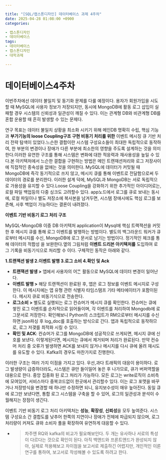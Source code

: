 ```yaml
---

title: "[SQL/캡스톤디자인] 데이터베이스 과제 4주차"
date: 2025-04-28 01:08:00 +0900
categories:

- 캡스톤디자인
- 데이터베이스
tags:
- 데이터베이스
- 캡스톤디자인
- 대학과제

---
```



# 데이터베이스4주차

이번주차에선 데이터 불일치 및 동기화 문제를 다룰 예정이다. 용자가 회원가입을 시도할 때 MySQL에 사용자 정보가 저장되지만, 동시에 MongoDB에 활동 로그 삽입이 실패할 경우 시스템의 신뢰성과 일관성이 깨질 수 있다. 이는 관계형 DB와 비관계형 DB를 혼합 운용할 때 흔히 발생할 수 있는 문제다.

연구 목표는 데이터 불일치 상황을 최소화 시키기 위해 메인DB 명확히 수립, 핵심 기능과 **부가기능의 loose Coupling구조 구현 비동기 처리를 위한** 이벤트 메시징 큐 기반 처리 전략 탐색이 있었다.느슨한 결합이란 시스템 구성요소들이 최대한 독립적으로 동작하여, 한 부분의 변경이나 장애가 다른 부분에 최소한의 영향을 주도록 설계하는 것을 의미한다.이러한 유연한 구조를 통해 시스템은 변화에 대한 적응력과 재사용성을 높일 수 있다.본 아키텍처에서 느슨한 결합을 구현하는 방법은 메인 트랜재션처리와 로그 저장사이에 직접적인 종속성을 없애는 것을 의미한다. MySQL에 데이터가 커밋될 때 MongoDB에 즉각 동기적으로 쓰지 않고, 메시지 큐를 통해 이벤트로 전달함으로써 두 데이터의 경로를 분리한다. 이러한 설계 덕에, MySQL과 MongoDB는 서로 독립적으로 가용성을 유지할 수 있다.Loose Coupling을 강화하기 위한 추가적인 아이디어로는, 로컬 파일 백업등의 다중 싱크도 고려할수 있다. app노드에서 로그를 큐로 보내는 동시에, 로컬 파일이나 별도 저장소에 복사본을 남겨두면, 시스템 장애시에도 핵심 로그를 보존해, 사후 백업이 가능하다는 결론이 내려졌다.

**이벤트 기반 비동기 로그 처리 구조**

MySQL-MongoDB 이중 DB 아키텍처 application이 Mysql에 핵심 트랙잭션을 커밋한 후 메시지 큐를 통해 로그 이벤트를 발행하는 방법이다. 별도의 백그라운드 워커가 큐로부터 메시지를 수신, MongoDB에 로그 문서로 남기는 방법이다. 정기적인 체크를 통해 데이터의 적합성 을 보완한다.옆의 그림처럼 **이벤트 드리븐 아키텍처를** 도입하여 로그 기록을 비동기식으로 처리할 수 이다. 구체적인 동작은 아래와 같다.

**1.트랜젝션 발생 2.이벤트 발행 3.로그 소비 4.확인 및 Ack**

- **트랜잭션 발생 >** 앱에서 사용자의 어ᄄᅠᆫ 활동으로 MySQL에 데이터 변경이 일어난다.
- **이벤트 발행 >** 해당 트랜잭션이 완료된 후, 앱은 로그 정보를 이벤트 메시지로 구성한다. 이 메시지에는 앱 유형 관련 식별자 타임스탬프 기타 메타에이터가 포함이된다. 메시지 큐로 비동기식으로 전송한다.
- **로그소비 >** 별도로 실행되는 로그 컨슈머가 메시지 큐를 확인한다. 컨슈머는 큐에 쌓진 로그 이벤트를 순차적으로 읽어들이며, 각 이벤트를 처리하여 Mongodb에 로그문서로 저장한다. 확인해보니 Python의 스크립트가 RM으로부터 메시지를 수신하면 json파싱 후 log_doc를 호출하는 방식으로 간다. 앱과 독립적으로 동작하므로, 로그 저갲를 최적화 시킬 수 있다.
- **확인 및 ACK**: 컨슈머가 로그를 MongoDB에 성공적으로 쓰게되면, 메시지 큐에 신호를 보낸다. 이렇게된다면, 메시지는 큐에서 제거되며 처리가 완료된다. 만약 컨슈머 처리 중 오류가 발생하면 ACK를 보내지 않거나 메시지를 다시 큐에 올려 재시도를 유도할 수 있다. Kafka의 경우도 마찬가지로 진행한다.

이러한 구조는 여러 가지 이점을 가지고 있다. 우선,과다 트래픽의 대응이 용이하다. 로그 발생량이 급증하더라도, 시스템은 큐만 들이밀어 놓은 후 나가므로, 큐가 버퍼역할을 대용으로 한다. 중앙 집중화 된 로그 처리가 가능하다. 모든 로그는 write로직이 소비측에 모여있어, 서비스마다 중복코드없이 한곳에서 관리할수 있다. 이는 로그 포맷을 바꾸거나 저장방식을 변경할 때 하나만 수정하면 되니, 유지보수성이 매우 높아진다. 동일 큐에 로그만 보낸다면, 통합 로그 시스템을 구축을 할 수 있어, 로그의 일관성과 분석이 수월해지는 장점이 생긴다.

이벤트 기반 비동기 로그 처리 아키텍처는 **성능**, **확장성**, **신뢰성**을 모두 높여준다. 시스템 구성요소 간 결합도를 낮추어 한쪽의 지연이나 장애가 전체에 파급되지 않으며, 로그 처리량이 커져도 큐와 소비자 풀을 확장하여 유연하게 대응할 수 있다.

- > 차주엔 RQ와 kafka의 비교가 필요해보인다. 두 개는 유사하나 서로의 특성이 다르다는 것으로 확인이 된다. 아직 백앤드와 프론트앤드가 완성되지 않아, 실제로 적용해보고 차이점을 보고서로 제출하긴 어렵지만, 개인적인 이론 연구를 통하여, 보고서로 작성해볼 수 있도록 하려고 한다.